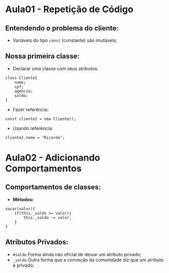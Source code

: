 # Aula01 - Repetição de Código
## Entendendo o problema do cliente:
- Variáveis do tipo ```const``` (constante) são imutáveis;  
## Nossa primeira classe:  
- Declarar uma classe com seus atributos:  
```
class Cliente{
	nome;
	cpf;
	agencia;
	saldo;
}
```
- Fazer referência:  
```
const cliente1 = new Cliente();  
```
- Usando referência:  
```
cliente1.nome = "Ricardo";  
```

# Aula02 - Adicionando Comportamentos
## Comportamentos de classes:  
- **Métodos:**  
```
sacar(valor){
	if(this._saldo >= valor){
		this._saldo -= valor;
	}
}
```

## Atributos Privados:  
- ```#saldo``` Forma ainda não oficial de deixar um atributo privado;  
- ```_saldo``` Outra forma que a conveção da comunidade diz que um atributo é privado;  
